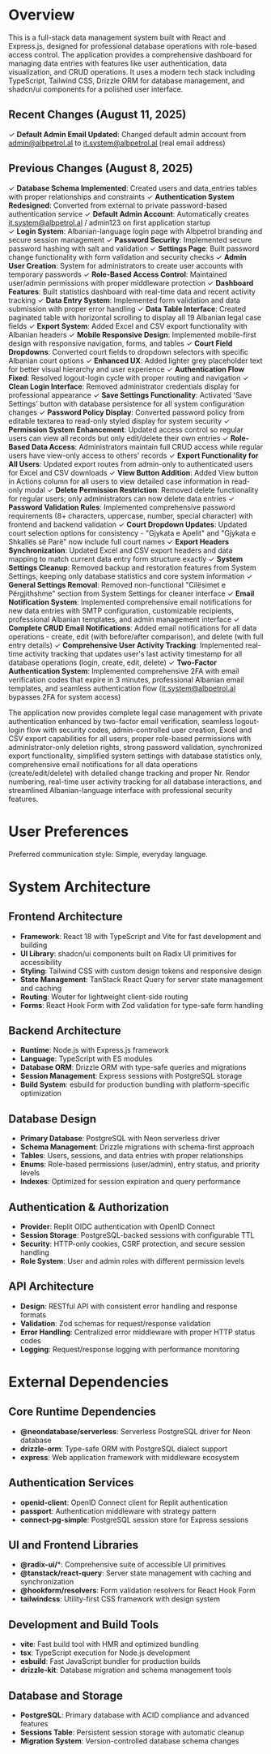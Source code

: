 # Overview

This is a full-stack data management system built with React and Express.js, designed for professional database operations with role-based access control. The application provides a comprehensive dashboard for managing data entries with features like user authentication, data visualization, and CRUD operations. It uses a modern tech stack including TypeScript, Tailwind CSS, Drizzle ORM for database management, and shadcn/ui components for a polished user interface.

## Recent Changes (August 11, 2025)

✓ **Default Admin Email Updated**: Changed default admin account from admin@albpetrol.al to it.system@albpetrol.al (real email address)

## Previous Changes (August 8, 2025)

✓ **Database Schema Implemented**: Created users and data_entries tables with proper relationships and constraints
✓ **Authentication System Redesigned**: Converted from external to private password-based authentication service
✓ **Default Admin Account**: Automatically creates it.system@albpetrol.al / admin123 on first application startup  
✓ **Login System**: Albanian-language login page with Albpetrol branding and secure session management
✓ **Password Security**: Implemented secure password hashing with salt and validation
✓ **Settings Page**: Built password change functionality with form validation and security checks
✓ **Admin User Creation**: System for administrators to create user accounts with temporary passwords
✓ **Role-Based Access Control**: Maintained user/admin permissions with proper middleware protection
✓ **Dashboard Features**: Built statistics dashboard with real-time data and recent activity tracking
✓ **Data Entry System**: Implemented form validation and data submission with proper error handling
✓ **Data Table Interface**: Created paginated table with horizontal scrolling to display all 19 Albanian legal case fields
✓ **Export System**: Added Excel and CSV export functionality with Albanian headers
✓ **Mobile Responsive Design**: Implemented mobile-first design with responsive navigation, forms, and tables
✓ **Court Field Dropdowns**: Converted court fields to dropdown selectors with specific Albanian court options
✓ **Enhanced UX**: Added lighter grey placeholder text for better visual hierarchy and user experience
✓ **Authentication Flow Fixed**: Resolved logout-login cycle with proper routing and navigation
✓ **Clean Login Interface**: Removed administrator credentials display for professional appearance
✓ **Save Settings Functionality**: Activated 'Save Settings' button with database persistence for all system configuration changes
✓ **Password Policy Display**: Converted password policy from editable textarea to read-only styled display for system security
✓ **Permission System Enhancement**: Updated access control so regular users can view all records but only edit/delete their own entries
✓ **Role-Based Data Access**: Administrators maintain full CRUD access while regular users have view-only access to others' records
✓ **Export Functionality for All Users**: Updated export routes from admin-only to authenticated users for Excel and CSV downloads
✓ **View Button Addition**: Added View button in Actions column for all users to view detailed case information in read-only modal
✓ **Delete Permission Restriction**: Removed delete functionality for regular users; only administrators can now delete data entries
✓ **Password Validation Rules**: Implemented comprehensive password requirements (8+ characters, uppercase, number, special character) with frontend and backend validation
✓ **Court Dropdown Updates**: Updated court selection options for consistency - "Gjykata e Apelit" and "Gjykata e Shkallës së Parë" now include full court names
✓ **Export Headers Synchronization**: Updated Excel and CSV export headers and data mapping to match current data entry form structure exactly
✓ **System Settings Cleanup**: Removed backup and restoration features from System Settings, keeping only database statistics and core system information
✓ **General Settings Removal**: Removed non-functional "Cilësimet e Përgjithshme" section from System Settings for cleaner interface
✓ **Email Notification System**: Implemented comprehensive email notifications for new data entries with SMTP configuration, customizable recipients, professional Albanian templates, and admin management interface
✓ **Complete CRUD Email Notifications**: Added email notifications for all data operations - create, edit (with before/after comparison), and delete (with full entry details)
✓ **Comprehensive User Activity Tracking**: Implemented real-time activity tracking that updates user's last activity timestamp for all database operations (login, create, edit, delete)
✓ **Two-Factor Authentication System**: Implemented comprehensive 2FA with email verification codes that expire in 3 minutes, professional Albanian email templates, and seamless authentication flow (it.system@albpetrol.al bypasses 2FA for system access)

The application now provides complete legal case management with private authentication enhanced by two-factor email verification, seamless logout-login flow with security codes, admin-controlled user creation, Excel and CSV export capabilities for all users, proper role-based permissions with administrator-only deletion rights, strong password validation, synchronized export functionality, simplified system settings with database statistics only, comprehensive email notifications for all data operations (create/edit/delete) with detailed change tracking and proper Nr. Rendor numbering, real-time user activity tracking for all database interactions, and streamlined Albanian-language interface with professional security features.

# User Preferences

Preferred communication style: Simple, everyday language.

# System Architecture

## Frontend Architecture
- **Framework**: React 18 with TypeScript and Vite for fast development and building
- **UI Library**: shadcn/ui components built on Radix UI primitives for accessibility
- **Styling**: Tailwind CSS with custom design tokens and responsive design
- **State Management**: TanStack React Query for server state management and caching
- **Routing**: Wouter for lightweight client-side routing
- **Forms**: React Hook Form with Zod validation for type-safe form handling

## Backend Architecture
- **Runtime**: Node.js with Express.js framework
- **Language**: TypeScript with ES modules
- **Database ORM**: Drizzle ORM with type-safe queries and migrations
- **Session Management**: Express sessions with PostgreSQL storage
- **Build System**: esbuild for production bundling with platform-specific optimization

## Database Design
- **Primary Database**: PostgreSQL with Neon serverless driver
- **Schema Management**: Drizzle migrations with schema-first approach
- **Tables**: Users, sessions, and data entries with proper relationships
- **Enums**: Role-based permissions (user/admin), entry status, and priority levels
- **Indexes**: Optimized for session expiration and query performance

## Authentication & Authorization
- **Provider**: Replit OIDC authentication with OpenID Connect
- **Session Storage**: PostgreSQL-backed sessions with configurable TTL
- **Security**: HTTP-only cookies, CSRF protection, and secure session handling
- **Role System**: User and admin roles with different permission levels

## API Architecture
- **Design**: RESTful API with consistent error handling and response formats
- **Validation**: Zod schemas for request/response validation
- **Error Handling**: Centralized error middleware with proper HTTP status codes
- **Logging**: Request/response logging with performance monitoring

# External Dependencies

## Core Runtime Dependencies
- **@neondatabase/serverless**: Serverless PostgreSQL driver for Neon database
- **drizzle-orm**: Type-safe ORM with PostgreSQL dialect support
- **express**: Web application framework with middleware ecosystem

## Authentication Services
- **openid-client**: OpenID Connect client for Replit authentication
- **passport**: Authentication middleware with strategy pattern
- **connect-pg-simple**: PostgreSQL session store for Express sessions

## UI and Frontend Libraries
- **@radix-ui/***: Comprehensive suite of accessible UI primitives
- **@tanstack/react-query**: Server state management with caching and synchronization
- **@hookform/resolvers**: Form validation resolvers for React Hook Form
- **tailwindcss**: Utility-first CSS framework with design system

## Development and Build Tools
- **vite**: Fast build tool with HMR and optimized bundling
- **tsx**: TypeScript execution for Node.js development
- **esbuild**: Fast JavaScript bundler for production builds
- **drizzle-kit**: Database migration and schema management tools

## Database and Storage
- **PostgreSQL**: Primary database with ACID compliance and advanced features
- **Sessions Table**: Persistent session storage with automatic cleanup
- **Migration System**: Version-controlled database schema changes